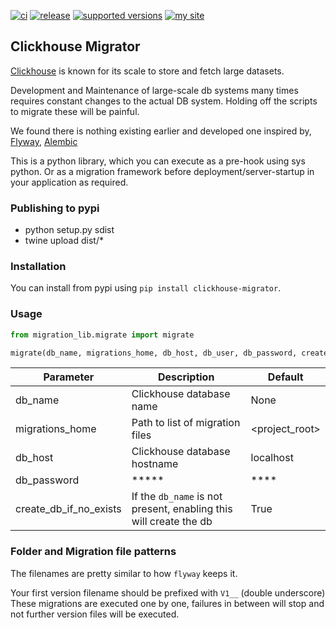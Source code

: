[![ci](https://github.com/zifter/clickhouse-migrations/actions/workflows/ci.yaml/badge.svg)](https://github.com/zifter/clickhouse-migrations/actions/workflows/ci.yaml)
[![release](https://img.shields.io/github/release/zifter/clickhouse-migrations.svg)](https://github.com/zifter/clickhouse-migrations/releases)
[![supported versions](https://img.shields.io/pypi/pyversions/clickhouse-migrations.svg)](https://pypi.org/project/clickhouse-migrations/)
[![my site](https://img.shields.io/badge/site-my%20blog-yellow.svg)](https://zifter.github.io/)

## Clickhouse Migrator

[Clickhouse](https://clickhouse.tech/) is known for its scale to store and fetch large datasets.

Development and Maintenance of large-scale db systems many times requires constant changes to the actual DB system.
Holding off the scripts to migrate these will be painful.

We found there is nothing existing earlier and developed one inspired by, [Flyway](https://flywaydb.org/), [Alembic](https://alembic.sqlalchemy.org/en/latest/)

This is a python library, which you can execute as a pre-hook using sys python.
Or as a migration framework before deployment/server-startup in your application as required.


### Publishing to pypi
* python setup.py sdist
* twine upload dist/*


### Installation

You can install from pypi using `pip install clickhouse-migrator`.

### Usage

```python
from migration_lib.migrate import migrate

migrate(db_name, migrations_home, db_host, db_user, db_password, create_db_if_no_exists)
```

Parameter | Description | Default
-------|-------------|---------
db_name| Clickhouse database name | None
migrations_home | Path to list of migration files | <project_root>
db_host | Clickhouse database hostname | localhost
db_password | ***** | ****
create_db_if_no_exists | If the `db_name` is not present, enabling this will create the db | True

### Folder and Migration file patterns

The filenames are pretty similar to how `flyway` keeps it.

Your first version filename should be prefixed with `V1__` (double underscore)
These migrations are executed one by one, failures in between will stop and not further version files will be executed.

